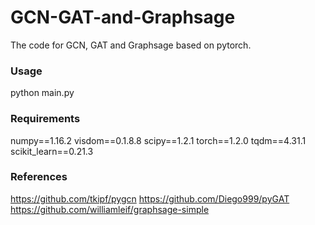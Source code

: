 # GCN-GAT-and-Graphsage
The code for GCN, GAT and Graphsage based on pytorch.
### Usage
python main.py

### Requirements
numpy==1.16.2
visdom==0.1.8.8
scipy==1.2.1
torch==1.2.0
tqdm==4.31.1
scikit_learn==0.21.3

### References
https://github.com/tkipf/pygcn
https://github.com/Diego999/pyGAT
https://github.com/williamleif/graphsage-simple
